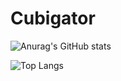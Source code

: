 # Cubigator
![Anurag's GitHub stats](https://github-readme-stats.vercel.app/api?username=Cubigator)

![Top Langs](https://github-readme-stats.vercel.app/api/top-langs/?username=Cubigator)

